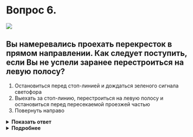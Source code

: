 # Вопрос 6.

![](https://s.drom.ru/i24228/pdd/tickets/2016/1543885307.jpg)

## Вы намеревались проехать перекресток в прямом направлении. Как следует поступить, если Вы не успели заранее перестроиться на левую полосу?

1. Остановиться перед стоп-линией и дождаться зеленого сигнала светофора
2. Выехать за стоп-линию, перестроиться на левую полосу и остановиться перед пересекаемой проезжей частью
3. Повернуть направо

<details>
<summary><b>Показать ответ</b></summary>
Правильный ответ: 3
</details>
<details>
<summary><b>Подробнее</b></summary>
В данном случае ничего не поделаешь. И знак 5.15.1 «Направления движения по полосам», и светофор с дополнительной секцией обязывают Вас с крайней правой полосы совершить поворот направо.
(«Дорожные знаки», пункт 6.3 ПДД)
</details>